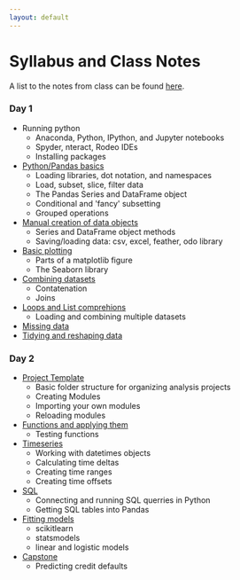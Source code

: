```yaml
---
layout: default
---
```


# Syllabus and Class Notes

A list to the notes from class can be found [here](https://github.com/chendaniely/2018-10-python1/tree/master/notebooks).

### Day 1

- Running python
	- Anaconda, Python, IPython, and Jupyter notebooks
	- Spyder, nteract, Rodeo IDEs
	- Installing packages
- [Python/Pandas basics](https://github.com/chendaniely/2018-10-python1/blob/master/notebooks/01-intro_pandas.ipynb)
	- Loading libraries, dot notation, and namespaces
	- Load, subset, slice, filter data
	- The Pandas Series and DataFrame object
	- Conditional and 'fancy' subsetting
	- Grouped operations
- [Manual creation of data objects](https://github.com/chendaniely/2018-10-python1/blob/master/notebooks/02-pandas_data.ipynb)
	- Series and DataFrame object methods
	- Saving/loading data: csv, excel, feather, odo library
- [Basic plotting](https://github.com/chendaniely/2018-10-python1/blob/master/notebooks/03-plots.ipynb)
	- Parts of a matplotlib figure
	- The Seaborn library
- [Combining datasets](https://github.com/chendaniely/2018-10-python1/blob/master/notebooks/04-concat_merge.ipynb)
	- Contatenation
	- Joins
- [Loops and List comprehions](https://github.com/chendaniely/2018-10-python1/blob/master/notebooks/05-loops.ipynb)
	- Loading and combining multiple datasets
- [Missing data](https://github.com/chendaniely/2018-10-python1/blob/master/notebooks/06-missing.ipynb)
- [Tidying and reshaping data](https://github.com/chendaniely/2018-10-python1/blob/master/notebooks/07-tidy.ipynb)

### Day 2

- [Project Template](https://github.com/chendaniely/2018-10-python1/tree/master/example_project)
	- Basic folder structure for organizing analysis projects
	- Creating Modules
	- Importing your own modules
	- Reloading modules
- [Functions and applying them](https://github.com/chendaniely/2018-10-python1/blob/master/notebooks/10-apply.ipynb)
	- Testing functions
- [Timeseries](https://github.com/chendaniely/2018-10-python1/blob/master/notebooks/11-timeseries.ipynb)
	- Working with datetimes objects
	- Calculating time deltas
	- Creating time ranges
	- Creating time offsets
- [SQL](https://github.com/chendaniely/2018-10-python1/blob/master/notebooks/12-sql.ipynb)
	- Connecting and running SQL querries in Python
	- Getting SQL tables into Pandas
- [Fitting models](https://github.com/chendaniely/2018-10-python1/blob/master/notebooks/13-models.ipynb)
	- scikitlearn
	- statsmodels
	- linear and logistic models
- [Capstone](https://github.com/chendaniely/2018-10-python1/blob/master/notebooks/99-credit.ipynb)
	- Predicting credit defaults
